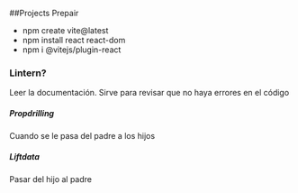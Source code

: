 ##Projects Prepair
- npm create vite@latest
- npm install react react-dom
- npm i @vitejs/plugin-react

<h3>Lintern?</h3>
Leer la documentación.
Sirve para revisar que no haya errores en el código

<h5>Propdrilling</h5>
Cuando se le pasa del padre a los hijos

<h5>Liftdata</h5>
Pasar del hijo al padre
